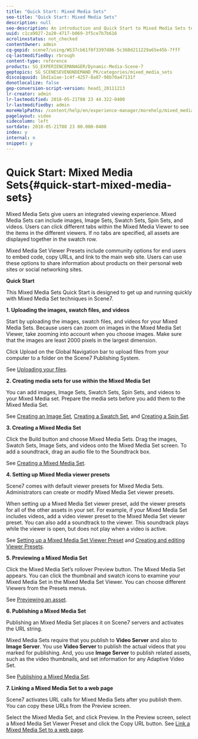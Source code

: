 ```yaml
---
title: "Quick Start: Mixed Media Sets"
seo-title: "Quick Start: Mixed Media Sets"
description: null
seo-description: An introduction and Quick Start to Mixed Media Sets to help you get up and running quickly.
uuid: c1ca9027-2a20-4717-b069-3f5ce7b7b616
acrolinxstatus: not_checked
contentOwner: admin
cq-gepid: scene7/using/WS37cb61f8f3397d86-5c360d211229a65e45b-7fff
cq-lastmodifiedby: rbrough
content-type: reference
products: SG_EXPERIENCEMANAGER/Dynamic-Media-Scene-7
geptopics: SG_SCENESEVENONDEMAND_PK/categories/mixed_media_sets
discoiquuid: 16d1a1ae-1c4f-4257-8a87-98b70a47131f
donotlocalize: false
gep-conversion-script-version: head1_20111213
lr-creator: admin
lr-lastmodified: 2018-05-21T08 23 44.322-0400
lr-lastmodifiedby: admin
moreHelpPaths: /content/help/en/experience-manager/morehelp/mixed_media_sets;/content/help/en/experience-manager/morehelp/mixed_media_sets
pagelayout: video
sidecolumn: left
sortdate: 2018-05-21T08 23 00.000-0400
index: y
internal: n
snippet: y
---
```


# Quick Start: Mixed Media Sets{#quick-start-mixed-media-sets}

 Mixed Media Sets give users an integrated viewing experience. Mixed Media Sets can include images, Image Sets, Swatch Sets, Spin Sets, and videos. Users can click different tabs within the Mixed Media Viewer to see the items in the different viewers. If no tabs are specified, all assets are displayed together in the swatch row.

Mixed Media Set Viewer Presets include community options for end users to embed code, copy URLs, and link to the main web site. Users can use these options to share information about products on their personal web sites or social networking sites.

**Quick Start**

This Mixed Media Sets Quick Start is designed to get up and running quickly with Mixed Media Set techniques in Scene7.

**1. Uploading the images, swatch files, and videos**

Start by uploading the images, swatch files, and videos for your Mixed Media Sets. Because users can zoom on images in the Mixed Media Set Viewer, take zooming into account when you choose images. Make sure that the images are least 2000 pixels in the largest dimension.

Click Upload on the Global Navigation bar to upload files from your computer to a folder on the Scene7 Publishing System.

See [Uploading your files](uploading-files.md#uploading_your_files).

**2. Creating media sets for use within the Mixed Media Set**

You can add images, Image Sets, Swatch Sets, Spin Sets, and videos to your Mixed Media set. Prepare the media sets before you add them to the Mixed Media Set.

See [Creating an Image Set](creating-image-set.md#creating_an_image_set), [Creating a Swatch Set](creating-swatch-set.md#creating_a_swatch_set), and [Creating a Spin Set](creating-spin-set.md#creating_a_spin_set).

**3. Creating a Mixed Media Set**

Click the Build button and choose Mixed Media Sets. Drag the images, Swatch Sets, Image Sets, and videos onto the Mixed Media Set screen. To add a soundtrack, drag an audio file to the Soundtrack box.

See [Creating a Mixed Media Set](creating-mixed-media-set.md#creating_a_mixed_media_set).

**4. Setting up Mixed Media viewer presets**

Scene7 comes with default viewer presets for Mixed Media Sets. Administrators can create or modify Mixed Media Set viewer presets.

When setting up a Mixed Media Set viewer preset, add the viewer presets for all of the other assets in your set. For example, if your Mixed Media Set includes videos, add a video viewer preset to the Mixed Media Set viewer preset. You can also add a soundtrack to the viewer. This soundtrack plays while the viewer is open, but does not play when a video is active.

See [Setting up a Mixed Media Set Viewer Preset](setting-mixed-media-set-viewer.md#setting_up_a_mixed_media_set_viewer_preset) and [Creating and editing Viewer Presets](application-setup.md#adding_and_editing_viewer_presets).

**5. Previewing a Mixed Media Set**

Click the Mixed Media Set’s rollover Preview button. The Mixed Media Set appears. You can click the thumbnail and swatch icons to examine your Mixed Media Set in the Mixed Media Set Viewer. You can choose different Viewers from the Presets menus.

See [Previewing an asset](previewing-asset.md#previewing_an_asset).

**6. Publishing a Mixed Media Set**

Publishing an Mixed Media Set places it on Scene7 servers and activates the URL string.

Mixed Media Sets require that you publish to **Video Server** and also to **Image Server**. You use **Video Server** to publish the actual videos that you marked for publishing. And, you use **Image Server** to publish related assets, such as the video thumbnails, and set information for any Adaptive Video Set.

See [Publishing a Mixed Media Set](publishing-mixed-media-set.md#publishing_a_mixed_media_set).

**7. Linking a Mixed Media Set to a web page**

Scene7 activates URL calls for Mixed Media Sets after you publish them. You can copy these URLs from the Preview screen.

Select the Mixed Media Set, and click Preview. In the Preview screen, select a Mixed Media Set Viewer Preset and click the Copy URL button. See [Link a Mixed Media Set to a web page](linking-mixed-media-set-web.md#linking_a_mixed_media_set_to_a_web_page).
